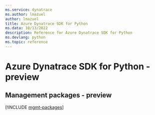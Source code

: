 ```yaml
---
ms.service: dynatrace
ms.author: lmazuel
author: lmazuel
title: Azure Dynatrace SDK for Python
ms.data: 10/13/2022
description: Reference for Azure Dynatrace SDK for Python
ms.devlang: python
ms.topic: reference
---
```

# Azure Dynatrace SDK for Python - preview

## Management packages - preview
[!INCLUDE [mgmt-packages](dynatrace-mgmt-index.md)]